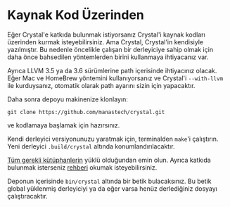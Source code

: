# Kaynak Kod Üzerinden

Eğer Crystal'e katkıda bulunmak istiyorsanız Crystal'i kaynak kodları üzerinden kurmak isteyebilirsiniz. Ama Crystal, Crystal'in kendisiyle yazılmıştır. Bu nedenle öncelikle çalışan bir derleyiciye sahip olmak için daha önce bahsedilen yöntemlerden birini kullanmaya ihtiyacanız var.

Ayrıca LLVM 3.5 ya da 3.6 sürümlerine path içerisinde ihtiyacınız olacak. Eğer Mac ve HomeBrew yöntemini kullanıyorsanız ve Crystal'i `--with-llvm` ile kurduysanız, otomatik olarak path ayarını sizin için yapacaktır.

Daha sonra depoyu makinenize klonlayın:

```
git clone https://github.com/manastech/crystal.git
```

ve kodlamaya başlamak için hazırsınız.

Kendi derleyici versiyonunuzu yaratmak için, terminalden `make`'i çalıştırın. Yeni derleyici `.build/crystal` altında konumlandırılacaktır.

[Tüm gerekli kütüphanlerin](https://github.com/manastech/crystal/wiki/All-required-libraries) yüklü olduğundan emin olun. Ayrıca katkıda bulunmak isterseniz [rehberi](https://github.com/manastech/crystal/blob/master/Contributing.md) okumak isteyebilirsiniz.

Deponun içerisinde `bin/crystal` altında bir betik bulacaksınız. Bu betik global yüklenmiş derleyiciyi ya da eğer varsa henüz derlediğiniz dosyayı çalıştıracaktır.
